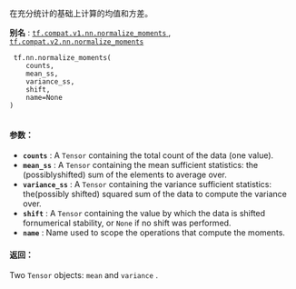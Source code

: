 在充分统计的基础上计算的均值和方差。

**别名** : [ `tf.compat.v1.nn.normalize_moments` ](/api_docs/python/tf/nn/normalize_moments), [ `tf.compat.v2.nn.normalize_moments` ](/api_docs/python/tf/nn/normalize_moments)

```
 tf.nn.normalize_moments(
    counts,
    mean_ss,
    variance_ss,
    shift,
    name=None
)
 
```

#### 参数：
- **`counts`** : A  `Tensor`  containing the total count of the data (one value).
- **`mean_ss`** : A  `Tensor`  containing the mean sufficient statistics: the (possiblyshifted) sum of the elements to average over.
- **`variance_ss`** : A  `Tensor`  containing the variance sufficient statistics: the(possibly shifted) squared sum of the data to compute the variance over.
- **`shift`** : A  `Tensor`  containing the value by which the data is shifted fornumerical stability, or  `None`  if no shift was performed.
- **`name`** : Name used to scope the operations that compute the moments.


#### 返回：
Two  `Tensor`  objects:  `mean`  and  `variance` .


